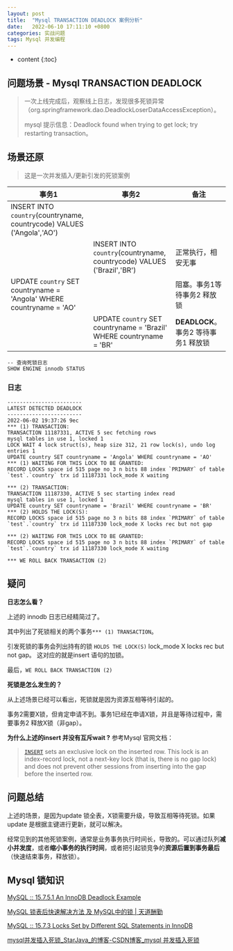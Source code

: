 ```yaml
---
layout: post
title:  "Mysql TRANSACTION DEADLOCK 案例分析"
date:   2022-06-10 17:11:10 +0800
categories: 实战问题
tags: Mysql 并发编程
---
```

* content
{:toc}

## 问题场景 - Mysql TRANSACTION DEADLOCK

> 一次上线完成后，观察线上日志，发现很多死锁异常（org.springframework.dao.DeadlockLoserDataAccessException）。
> 
> mysql 提示信息：Deadlock found when trying to get lock; try restarting transaction。

## 场景还原

> 这是一次并发插入/更新引发的死锁案例

| 事务1                                                                    | 事务2                                                                    | 备注                         |
| ---------------------------------------------------------------------- | ---------------------------------------------------------------------- | -------------------------- |
| INSERT INTO `country`(countryname, countrycode) VALUES ('Angola','AO') |                                                                        |                            |
|                                                                        | INSERT INTO `country`(countryname, countrycode) VALUES ('Brazil','BR') | 正常执行，相安无事                  |
| UPDATE `country` SET countryname = 'Angola' WHERE countryname = 'AO'   |                                                                        | 阻塞。事务1等待事务2 释放锁            |
|                                                                        | UPDATE `country` SET countryname = 'Brazil' WHERE countryname = 'BR'   | **DEADLOCK**。事务2 等待事务1 释放锁 |

```shell
-- 查询死锁日志
SHOW ENGINE innodb STATUS
```

### 日志

```log
------------------------
LATEST DETECTED DEADLOCK
------------------------
2022-06-02 19:37:26 9ec
*** (1) TRANSACTION:
TRANSACTION 11187331, ACTIVE 5 sec fetching rows
mysql tables in use 1, locked 1
LOCK WAIT 4 lock struct(s), heap size 312, 21 row lock(s), undo log entries 1
UPDATE country SET countryname = 'Angola' WHERE countryname = 'AO'
*** (1) WAITING FOR THIS LOCK TO BE GRANTED:
RECORD LOCKS space id 515 page no 3 n bits 88 index `PRIMARY` of table `test`.`country` trx id 11187331 lock_mode X waiting

*** (2) TRANSACTION:
TRANSACTION 11187330, ACTIVE 5 sec starting index read
mysql tables in use 1, locked 1
UPDATE country SET countryname = 'Brazil' WHERE countryname = 'BR'
*** (2) HOLDS THE LOCK(S):
RECORD LOCKS space id 515 page no 3 n bits 88 index `PRIMARY` of table `test`.`country` trx id 11187330 lock_mode X locks rec but not gap

*** (2) WAITING FOR THIS LOCK TO BE GRANTED:
RECORD LOCKS space id 515 page no 3 n bits 88 index `PRIMARY` of table `test`.`country` trx id 11187330 lock_mode X waiting

*** WE ROLL BACK TRANSACTION (2)
```

## 疑问

**日志怎么看？**

上述的 innodb 日志已经精简过了。

其中列出了死锁相关的两个事务`*** (1) TRANSACTION`。

引发死锁的事务会列出持有的锁 `HOLDS THE LOCK(S)` lock_mode X locks rec but not gap。 这对应的就是insert 语句的加锁。

最后，`WE ROLL BACK TRANSACTION (2)`



**死锁是怎么发生的？**

从上述场景已经可以看出，死锁就是因为资源互相等待引起的。

事务2需要X锁，但肯定申请不到。事务1已经在申请X锁，并且是等待过程中，需要事务2 释放X锁（非gap）。



**为什么上述的insert 并没有互斥wait ?** 参考Mysql 官网文档：

> [`INSERT`](https://dev.mysql.com/doc/refman/8.0/en/insert.html "13.2.6 INSERT Statement") sets an exclusive lock on the inserted row. This lock is an index-record lock, not a next-key lock (that is, there is no gap lock) and does not prevent other sessions from inserting into the gap before the inserted row.



## 问题总结

上述的场景，是因为update 锁全表，X锁需要升级，导致互相等待死锁。如果update 是根据主键进行更新，就可以解决。

经常见到的其他死锁案例，通常是业务事务执行时间长，导致的。可以通过队列**减小并发度**，或者**缩小事务的执行时间**，或者把引起锁竞争的**资源后置到事务最后**（快速结束事务，释放锁）。



## Mysql 锁知识

[MySQL :: 15.7.5.1 An InnoDB Deadlock Example](https://dev.mysql.com/doc/refman/8.0/en/innodb-deadlock-example.html)

[MySQL 锁表后快速解决方法 及 MySQL中的锁 | 天道酬勤](https://weikeqin.com/2019/09/05/mysql-lock-table-solution/)

[MySQL :: 15.7.3 Locks Set by Different SQL Statements in InnoDB](https://dev.mysql.com/doc/refman/8.0/en/innodb-locks-set.html)

[mysql并发插入死锁_StarJava_的博客-CSDN博客_mysql 并发插入死锁](https://blog.csdn.net/qq_35425070/article/details/109782896)




